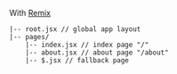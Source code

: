 With <a href="https://remix.run/docs/en/v1/guides/routing">Remix</a>

```
|-- root.jsx // global app layout
|-- pages/
    |-- index.jsx // index page "/"
    |-- about.jsx // about page "/about"
    |-- $.jsx // fallback page
```